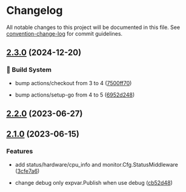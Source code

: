 # Changelog

All notable changes to this project will be documented in this file. See [convention-change-log](https://github.com/convention-change/convention-change-log) for commit guidelines.

## [2.3.0](https://github.com/bar-counter/monitor/compare/2.2.0...v2.3.0) (2024-12-20)

### 👷‍ Build System

* bump actions/checkout from 3 to 4 ([7500ff70](https://github.com/bar-counter/monitor/commit/7500ff7081369746c8e4ed9356ec182370ba142c))

* bump actions/setup-go from 4 to 5 ([6952d248](https://github.com/bar-counter/monitor/commit/6952d248513db5e5ca125f0a53f428dedacf7c95))

## [2.2.0](https://github.com/bar-counter/monitor/compare/v2.1.0...v2.2.0) (2023-06-27)

## [2.1.0](https://github.com/bar-counter/monitor/compare/v2.0.3...v2.1.0) (2023-06-15)

### Features

* add status/hardware/cpu_info and monitor.Cfg.StatusMiddleware ([3cfe7a6](https://github.com/bar-counter/monitor/commit/3cfe7a688949de44de1eeb407217b08d3d64bdb5))

* change debug only expvar.Publish when use debug ([cb52d48](https://github.com/bar-counter/monitor/commit/cb52d4873ca431c5a869f6ae6194c22c8e4914fb))
